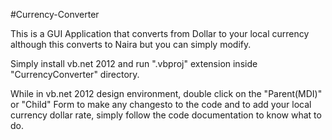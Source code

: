 #Currency-Converter

This is a GUI Application that converts from Dollar to your local currency although this converts to Naira but you can simply modify.

Simply install vb.net 2012 and run ".vbproj" extension inside "CurrencyConverter" directory.

While in vb.net 2012 design environment, double click on the "Parent(MDI)" or "Child" Form to make any changesto to the code and to add your local currency dollar rate, simply follow the code documentation to know what to do.   

